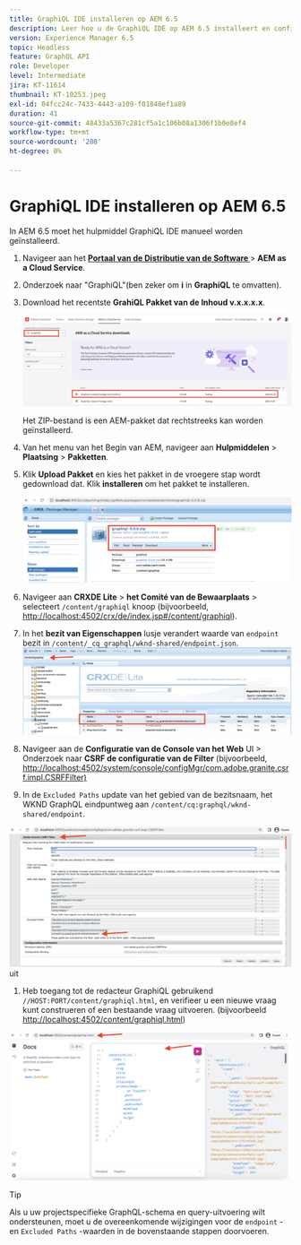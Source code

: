 ```yaml
---
title: GraphiQL IDE installeren op AEM 6.5
description: Leer hoe u de GraphiQL IDE op AEM 6.5 installeert en configureert
version: Experience Manager 6.5
topic: Headless
feature: GraphQL API
role: Developer
level: Intermediate
jira: KT-11614
thumbnail: KT-10253.jpeg
exl-id: 04fcc24c-7433-4443-a109-f01840ef1a89
duration: 41
source-git-commit: 48433a5367c281cf5a1c106b08a1306f1b0e8ef4
workflow-type: tm+mt
source-wordcount: '208'
ht-degree: 0%

---
```


# GraphiQL IDE installeren op AEM 6.5

In AEM 6.5 moet het hulpmiddel GraphiQL IDE manueel worden geïnstalleerd.

1. Navigeer aan het **[Portaal van de Distributie van de Software ](https://experience.adobe.com/#/downloads/content/software-distribution/en/aemcloud.html)** > **AEM as a Cloud Service**.
1. Onderzoek naar &quot;GraphiQL&quot;(ben zeker om **i** in **GraphiQL** te omvatten).
1. Download het recentste **GrahiQL Pakket van de Inhoud v.x.x.x.x**.

   ![ Pakket GraphiQL van de Download {](assets/graphiql/software-distribution.png)

   Het ZIP-bestand is een AEM-pakket dat rechtstreeks kan worden geïnstalleerd.

1. Van het menu van het Begin van AEM, navigeer aan **Hulpmiddelen** > **Plaatsing** > **Pakketten**.
1. Klik **Upload Pakket** en kies het pakket in de vroegere stap wordt gedownload dat. Klik **installeren** om het pakket te installeren.

   ![ installeer GrahiQL Pakket ](assets/graphiql/install-graphiql-package.png)

1. Navigeer aan **CRXDE Lite** > **het Comité van de Bewaarplaats** > selecteert `/content/graphiql` knoop (bijvoorbeeld, <http://localhost:4502/crx/de/index.jsp#/content/graphiql>).
1. In het **bezit van Eigenschappen** lusje verandert waarde van `endpoint` bezit in `/content/_cq_graphql/wknd-shared/endpoint.json`.
   ![ Verandering van de Waarde van het Eindpuntbezit ](assets/graphiql/endpoint-prop-value-change.png)

1. Navigeer aan de **Configuratie van de Console van het Web** UI > Onderzoek naar **CSRF de configuratie van de Filter** (bijvoorbeeld, <http://localhost:4502/system/console/configMgr/com.adobe.granite.csrf.impl.CSRFFilter)>
1. In de `Excluded Paths` update van het gebied van de bezitsnaam, het WKND GraphQL eindpuntweg aan `/content/cq:graphql/wknd-shared/endpoint`.

![ sluit de Verandering van de Waarde van het Bezit van Wegen ](assets/graphiql/exclude-paths-value-change.png) uit

1. Heb toegang tot de redacteur GraphiQL gebruikend `//HOST:PORT/content/graphiql.html`, en verifieer u een nieuwe vraag kunt construeren of een bestaande vraag uitvoeren. (bijvoorbeeld <http://localhost:4502/content/graphiql.html>)

![ GraphiQL Redacteur ](assets/graphiql/graphiql-editor.png)

>[!TIP]
>
>Als u uw projectspecifieke GraphQL-schema en query-uitvoering wilt ondersteunen, moet u de overeenkomende wijzigingen voor de `endpoint` - en `Excluded Paths` -waarden in de bovenstaande stappen doorvoeren.
